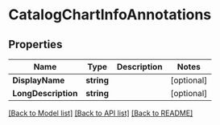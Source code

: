# CatalogChartInfoAnnotations

## Properties
Name | Type | Description | Notes
------------ | ------------- | ------------- | -------------
**DisplayName** | **string** |  | [optional] 
**LongDescription** | **string** |  | [optional] 

[[Back to Model list]](../README.md#documentation-for-models) [[Back to API list]](../README.md#documentation-for-api-endpoints) [[Back to README]](../README.md)


